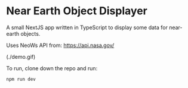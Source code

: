 # Near Earth Object Displayer

A small NextJS app written in TypeScript to display some data for near-earth objects.

Uses NeoWs API from:
https://api.nasa.gov/

(./demo.gif)

To run, clone down the repo and run:
```
npm run dev
```
